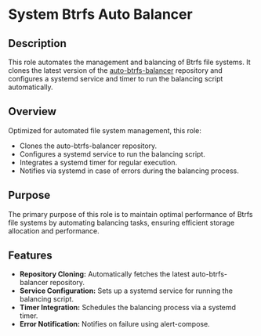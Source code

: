 # System Btrfs Auto Balancer

## Description

This role automates the management and balancing of Btrfs file systems. It clones the latest version of the [auto-btrfs-balancer](https://github.com/kevinveenbirkenbach/auto-btrfs-balancer.git) repository and configures a systemd service and timer to run the balancing script automatically.

## Overview

Optimized for automated file system management, this role:
- Clones the auto-btrfs-balancer repository.
- Configures a systemd service to run the balancing script.
- Integrates a systemd timer for regular execution.
- Notifies via systemd in case of errors during the balancing process.

## Purpose

The primary purpose of this role is to maintain optimal performance of Btrfs file systems by automating balancing tasks, ensuring efficient storage allocation and performance.

## Features

- **Repository Cloning:** Automatically fetches the latest auto-btrfs-balancer repository.
- **Service Configuration:** Sets up a systemd service for running the balancing script.
- **Timer Integration:** Schedules the balancing process via a systemd timer.
- **Error Notification:** Notifies on failure using alert-compose.
